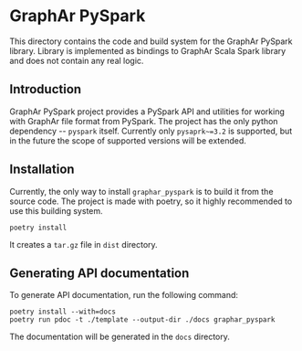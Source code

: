 # GraphAr PySpark

This directory contains the code and build system for the GraphAr PySpark library. Library is implemented as bindings to GraphAr Scala Spark library and does not contain any real logic.


## Introduction

GraphAr PySpark project provides a PySpark API and utilities for working with GraphAr file format from PySpark. The project has the only python dependency -- `pyspark` itself. Currently only `pysaprk~=3.2` is supported, but in the future the scope of supported versions will be extended.

## Installation

Currently, the only way to install `graphar_pyspark` is to build it from the source code. The project is made with poetry, so it highly recommended to use this building system.

```shell
poetry install
```

It creates a `tar.gz` file in `dist` directory.

## Generating API documentation

To generate API documentation, run the following command:

```shell
poetry install --with=docs
poetry run pdoc -t ./template --output-dir ./docs graphar_pyspark
```

The documentation will be generated in the `docs` directory.

